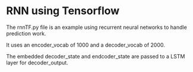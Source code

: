 # RNN using Tensorflow
The rnnTF.py file is an example using recurrent neural networks to handle prediction work. 

It uses an encoder_vocab of 1000 and a decoder_vocab of 2000.

The embedded decoder_state and endcoder_state are passed to a LSTM layer for decoder_output.
